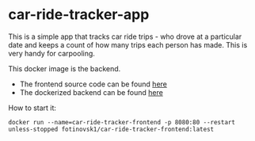 # car-ride-tracker-app

This is a simple app that tracks car ride trips - who drove at a particular date and keeps a count of how many trips each person has made. This is very handy for carpooling.

This docker image is the backend.
- The frontend source code can be found [here](https://github.com/Fotinovski/car-ride-tracker-app)
- The dockerized backend can be found [here](https://hub.docker.com/repository/docker/dokeraj/car-ride-tracker-backend)

How to start it:

`docker run --name=car-ride-tracker-frontend -p 8080:80 --restart unless-stopped fotinovsk1/car-ride-tracker-frontend:latest`
